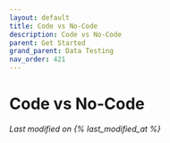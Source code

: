 ```yaml
---
layout: default
title: Code vs No-Code
description: Code vs No-Code
parent: Get Started
grand_parent: Data Testing
nav_order: 421
---
```


# Code vs No-Code
*Last modified on {% last_modified_at %}*
